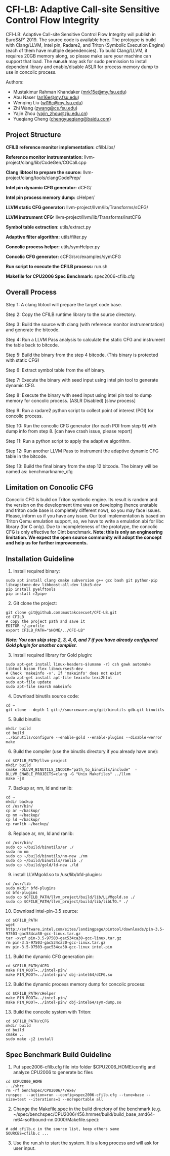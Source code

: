 # CFI-LB: Adaptive Call-site Sensitive Control Flow Integrity

CFI-LB: Adaptive Call-site Sensitive Control Flow Integrity will publish in EuroS&P' 2019. The source code is available here. The protoype is build with Clang/LLVM, Intel pin, Radare2, and Triton (Symbolic Execution Engine)(each of them have multiple dependencies). To build Clang/LLVM, it requires 20GB memory along, so please make sure your machine can support that load. The **run.sh** may ask for sudo permission to install dependent library and enable/disable ASLR for process memory dump to use in concolic process.

Authors: 
* Mustakimur Rahman Khandaker (mrk15e@my.fsu.edu)
* Abu Naser (an16e@my.fsu.edu)
* Wenqing Liu (wl16c@my.fsu.edu)
* Zhi Wang (zwang@cs.fsu.edu)
* Yajin Zhou (yajin_zhou@zju.edu.cn)
* Yueqiang Cheng (chengyueqiang@baidu.com)

## Project Structure
**CFILB reference monitor implementation:** cfilbLibs/

**Reference monitor instrumentation:** llvm-project/clang/lib/CodeGen/CGCall.cpp

**Clang libtool to prepare the source:** llvm-project/clang/tools/clangCodePrep/

**Intel pin dynamic CFG generator:** dCFG/

**Intel pin process memory dump:** cHelper/

**LLVM static CFG generator:** llvm-project/llvm/lib/Transforms/sCFG/

**LLVM instrument CFG:** llvm-project/llvm/lib/Transforms/instCFG

**Symbol table extraction:** utils/extract.py

**Adaptive filter algorithm:** utils/filter.py

**Concolic process helper:** utils/symHelper.py

**Concolic CFG generator:** cCFG/src/examples/symCFG

**Run script to execute the CFILB process:** run.sh

**Makefile for CPU2006 Spec Benchmark:** spec2006-cfilb.cfg

## Overall Process
Step 1: A clang libtool will prepare the target code base.

Step 2: Copy the CFILB runtime library to the source directory.

Step 3: Build the source with clang (with reference monitor instrumentation) and generate the bitcode.

Step 4: Run a LLVM Pass analysis to calculate the static CFG and instrument the table back to bitcode.

Step 5: Build the binary from the step 4 bitcode. (This binary is protected with static CFG)

Step 6: Extract symbol table from the elf binary.

Step 7: Execute the binary with seed input using intel pin tool to generate dynamic CFG.

Step 8: Execute the binary with seed input using intel pin tool to dump memory for concolic process. (ASLR Disabled) [slow process]

Step 9: Run a radare2 python script to collect point of interest (POI) for concolic process.

Step 10: Run the concolic CFG generator (for each POI from step 9) with dump info from step 8. [can have crash issue, please report]

Step 11: Run a python script to apply the adaptive algorithm.

Step 12: Run another LLVM Pass to instrument the adaptive dynamic CFG table in the bitcode.

Step 13: Build the final binary from the step 12 bitcode. The binary will be named as: benchmarkname_cfg

## Limitation on Concolic CFG
Concolic CFG is build on Triton symbolic engine. Its result is random and the version on the development time was on developing (hence unstable and triton code base is completely different now), so you may face issues. Please, inform us if you have any issue. Our tool implementation is based on Triton Qemu emulation support, so, we have to write a emulation abi for libc library (for C only). Due to incompleteness of the prototype, the concolic CFG is only effective for Cint benchmark. **Note: this is only an engineering limitation. We expect the open source community will adopt the concept and help us for further improvements.**

## Installation Guideline
1. Install required binary:
```text
sudo apt install clang cmake subversion g++ gcc bash git python-pip libcapstone-dev libboost-all-dev libz3-dev
pip install pyelftools
pip install r2pipe
```

2. Git clone the project:
```text
git clone git@github.com:mustakcsecuet/CFI-LB.git
cd CFILB
# copy the project path and save it
EDITOR ~/.profile
export CFILB_PATH="$HOME/../CFI-LB"
```
***Note: You can skip step 2, 3, 4, 6, and 7 if you have already configured Gold plugin for another compiler.***

3. Install required library for Gold plugin:
```text
sudo apt-get install linux-headers-$(uname -r) csh gawk automake libtool bison flex libncurses5-dev
# Check 'makeinfo -v'. If 'makeinfo' does not exist
sudo apt-get install apt-file texinfo texi2html
sudo apt-file update
sudo apt-file search makeinfo
```

4. Download binutils source code:
```text
cd ~
git clone --depth 1 git://sourceware.org/git/binutils-gdb.git binutils
```

5. Build binutils:
```text
mkdir build
cd build
../binutils/configure --enable-gold --enable-plugins --disable-werror
make
```

6. Build the compiler (use the binutils directory if you already have one):
```text
cd $CFILB_PATH/llvm-project
mkdir build
cmake -DLLVM_BINUTILS_INCDIR="path_to_binutils/include"  -DLLVM_ENABLE_PROJECTS=clang -G "Unix Makefiles" ../llvm
make -j8
```

7. Backup ar, nm, ld and ranlib:
```text
cd ~
mkdir backup
cd /usr/bin/
cp ar ~/backup/
cp nm ~/backup/
cp ld ~/backup/
cp ranlib ~/backup/
```

8. Replace ar, nm, ld and ranlib:
```text
cd /usr/bin/
sudo cp ~/build/binutils/ar ./
sudo rm nm
sudo cp ~/build/binutils/nm-new ./nm
sudo cp ~/build/binutils/ranlib ./
sudo cp ~/build/gold/ld-new ./ld
```

9. install LLVMgold.so to /usr/lib/bfd-plugins:
```text
cd /usr/lib
sudo mkdir bfd-plugins
cd bfd-plugins
sudo cp $CFILB_PATH/llvm_project/build/lib/LLVMgold.so ./
sudo cp $CFILB_PATH/llvm_project/build/lib/libLTO.* ./
```

10. Download intel-pin-3.5 source:
```text
cd $CFILB_PATH
wget http://software.intel.com/sites/landingpage/pintool/downloads/pin-3.5-97503-gac534ca30-gcc-linux.tar.gz
tar -xvzf pin-3.5-97503-gac534ca30-gcc-linux.tar.gz
rm pin-3.5-97503-gac534ca30-gcc-linux.tar.gz
mv pin-3.5-97503-gac534ca30-gcc-linux intel-pin
```

11. Build the dynamic CFG generation pin:
```text
cd $CFILB_PATH/dCFG
make PIN_ROOT=../intel-pin/
make PIN_ROOT=../intel-pin/ obj-intel64/dCFG.so
```

12. Build the dynamic process memory dump for concolic process:
```text
cd $CFILB_PATH/cHelper
make PIN_ROOT=../intel-pin/
make PIN_ROOT=../intel-pin/ obj-intel64/sym-dump.so
```

13. Build the concolic system with Triton:
```text
cd $CFILB_PATH/cCFG
mkdir build
cd build
cmake ..
sudo make -j2 install
```

## Spec Benchmark Build Guideline
1. Put spec2006-cfilb.cfg file into folder $CPU2006_HOME/config and analyze CPU2006 to generate bc files
```text
cd $CPU2000_HOME
. ./shrc
rm -rf benchspec/CPU2006/*/exe/
runspec  --action=run --config=spec2006-cfilb.cfg --tune=base --size=test --iterations=1 --noreportable all
```
2. Change the Makefile.spec in the build directory of the benchmark (e.g. ~/spec/benchspec/CPU2006/456.hmmer/build/build_base_amd64-m64-softbound-nn.0000/Makefile.spec):
```text
# add cfilb.c in the source list, keep others same
SOURCES=cfilb.c ...
```
3. Use the run.sh to start the system. It is a long process and will ask for user input.
